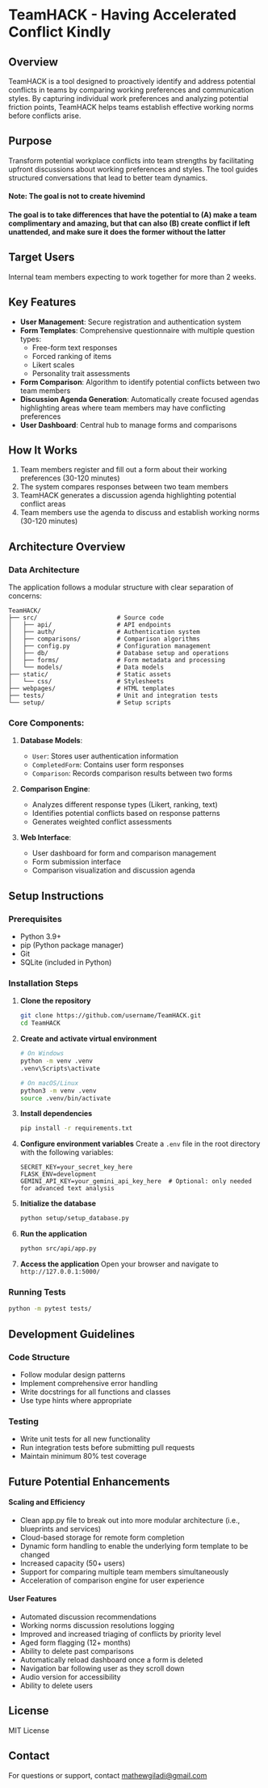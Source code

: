 # TeamHACK - Having Accelerated Conflict Kindly

## Overview
TeamHACK is a tool designed to proactively identify and address potential conflicts in teams by comparing working preferences and communication styles. By capturing individual work preferences and analyzing potential friction points, TeamHACK helps teams establish effective working norms before conflicts arise.

## Purpose
Transform potential workplace conflicts into team strengths by facilitating upfront discussions about working preferences and styles. The tool guides structured conversations that lead to better team dynamics.

#### Note: The goal  is not to create hivemind
#### The goal is to take differences that have the potential to (A) make a team complimentary and amazing, but that can also (B) create conflict if left unattended, and make sure it does the former without the latter

## Target Users
Internal team members expecting to work together for more than 2 weeks.

## Key Features
- **User Management**: Secure registration and authentication system
- **Form Templates**: Comprehensive questionnaire with multiple question types:
  - Free-form text responses
  - Forced ranking of items
  - Likert scales
  - Personality trait assessments
- **Form Comparison**: Algorithm to identify potential conflicts between two team members
- **Discussion Agenda Generation**: Automatically create focused agendas highlighting areas where team members may have conflicting preferences
- **User Dashboard**: Central hub to manage forms and comparisons

## How It Works
1. Team members register and fill out a form about their working preferences (30-120 minutes)
2. The system compares responses between two team members
3. TeamHACK generates a discussion agenda highlighting potential conflict areas
4. Team members use the agenda to discuss and establish working norms (30-120 minutes)

## Architecture Overview

### Data Architecture
The application follows a modular structure with clear separation of concerns:

```
TeamHACK/
├── src/                      # Source code
│   ├── api/                  # API endpoints
│   ├── auth/                 # Authentication system
│   ├── comparisons/          # Comparison algorithms
│   ├── config.py             # Configuration management
│   ├── db/                   # Database setup and operations
│   ├── forms/                # Form metadata and processing
│   └── models/               # Data models
├── static/                   # Static assets
│   └── css/                  # Stylesheets
├── webpages/                 # HTML templates
├── tests/                    # Unit and integration tests
└── setup/                    # Setup scripts
```

### Core Components:
1. **Database Models**:
   - `User`: Stores user authentication information
   - `CompletedForm`: Contains user form responses
   - `Comparison`: Records comparison results between two forms

2. **Comparison Engine**:
   - Analyzes different response types (Likert, ranking, text)
   - Identifies potential conflicts based on response patterns
   - Generates weighted conflict assessments

3. **Web Interface**:
   - User dashboard for form and comparison management
   - Form submission interface
   - Comparison visualization and discussion agenda

## Setup Instructions

### Prerequisites
- Python 3.9+ 
- pip (Python package manager)
- Git
- SQLite (included in Python)

### Installation Steps

1. **Clone the repository**
   ```bash
   git clone https://github.com/username/TeamHACK.git
   cd TeamHACK
   ```

2. **Create and activate virtual environment**
   ```bash
   # On Windows
   python -m venv .venv
   .venv\Scripts\activate

   # On macOS/Linux
   python3 -m venv .venv
   source .venv/bin/activate
   ```

3. **Install dependencies**
   ```bash
   pip install -r requirements.txt
   ```

4. **Configure environment variables**
   Create a `.env` file in the root directory with the following variables:
   ```
   SECRET_KEY=your_secret_key_here
   FLASK_ENV=development
   GEMINI_API_KEY=your_gemini_api_key_here  # Optional: only needed for advanced text analysis
   ```

5. **Initialize the database**
   ```bash
   python setup/setup_database.py
   ```

6. **Run the application**
   ```bash
   python src/api/app.py
   ```

7. **Access the application**
   Open your browser and navigate to `http://127.0.0.1:5000/`

### Running Tests
```bash
python -m pytest tests/
```

## Development Guidelines

### Code Structure
- Follow modular design patterns
- Implement comprehensive error handling
- Write docstrings for all functions and classes
- Use type hints where appropriate

### Testing
- Write unit tests for all new functionality
- Run integration tests before submitting pull requests
- Maintain minimum 80% test coverage

## Future Potential Enhancements

#### Scaling and Efficiency
- Clean app.py file to break out into more modular architecture (i.e., blueprints and services)
- Cloud-based storage for remote form completion
- Dynamic form handling to enable the underlying form template to be changed
- Increased capacity (50+ users)
- Support for comparing multiple team members simultaneously
- Acceleration of comparison engine for user experience

#### User Features
- Automated discussion recommendations
- Working norms discussion resolutions logging
- Improved and increased triaging of conflicts by priority level
- Aged form flagging (12+ months)
- Ability to delete past comparisons
- Automatically reload dashboard once a form is deleted
- Navigation bar following user as they scroll down 
- Audio version for accessibility
- Ability to delete users

## License
MIT License

## Contact
For questions or support, contact mathewgiladi@gmail.com